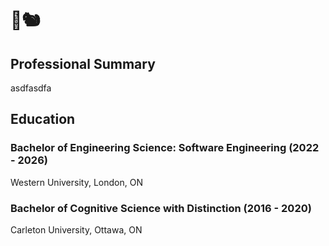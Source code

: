 # 🌼🐿️
## Professional Summary
asdfasdfa
## Education
### Bachelor of Engineering Science: Software Engineering (2022 - 2026)
Western University, London, ON

### Bachelor of Cognitive Science with Distinction (2016 - 2020)
Carleton University, Ottawa, ON
